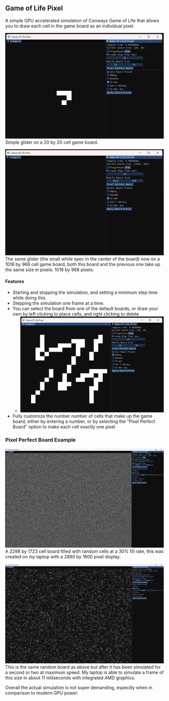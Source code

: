 ## Game of Life Pixel
A simple GPU accelerated simulation of Conways Game of Life that allows you to draw each cell in the game board as an individual pixel.

![alt text](https://github.com/Ben-Bingham/Game-Of-Life-Pixel/raw/main/gallery/Big%20Glider.png "Glider on a 20 by 20 cell game board.")
Simple glider on a 20 by 20 cell game board.

![alt text](https://github.com/Ben-Bingham/Game-Of-Life-Pixel/raw/main/gallery/Small%20glider.png "Glider on a 1018 by 968 cell game board.")
The same glider (the small white spec in the center of the board) now on a 1018 by 968 cell game board, both this board and the previous one take up the same size in pixels: 1018 by 968 pixels.

#### Features
* Starting and stopping the simulation, and setting a minimum step time while doing this.
* Stepping the simulation one frame at a time.
* You can select the board from one of the default boards, or draw your own by left clicking to place cells, and right clicking to delete
  * ![alt text](https://github.com/Ben-Bingham/Game-Of-Life-Pixel/raw/main/gallery/Custom%20Drawn%20start.png "A 20 by 20 game board that has been customly drawn")
* Fully customize the number number of cells that make up the game board, either by entering a number, or by selecting the "Pixel Perfect Board" option to make each cell exactly one pixel

### Pixel Perfect Board Example
![alt text](https://github.com/Ben-Bingham/Game-Of-Life-Pixel/raw/main/gallery/Random%20start.png "A 2298 by 1723 cell board filled with random cells at a 30% fill rate.")
A 2298 by 1723 cell board filled with random cells at a 30% fill rate, this was created on my laptop with a 2880 by 1800 pixel display.

![alt text](https://github.com/Ben-Bingham/Game-Of-Life-Pixel/raw/main/gallery/Random%20midway.png "A 2298 by 1723 cell board filled with random cells at a 30% fill rate. This board has been simulated for a few seconds.")
This is the same random board as above but after it has been simulated for a second or two at maximum speed. My laptop is able to simulate a frame of this size in about 11 miliseconds with integrated AMD graphics.

Overall the actual simulation is not super demanding, especilly when in comparison to modern GPU power.

